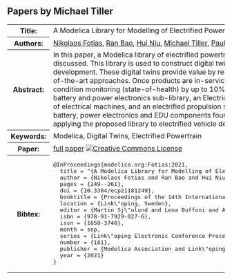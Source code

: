 ## Papers by Michael Tiller
<table><tr><th>Title:</th>
<td>A Modelica Library for Modelling of Electrified Powertrain Digital Twins</td>
</tr>
<tr><th>Authors:</th>
<td>
<a href="/proceedings/authors/NikolaosFotias">Nikolaos Fotias</a>, <a href="/proceedings/authors/RanBao">Ran Bao</a>, <a href="/proceedings/authors/HuiNiu">Hui Niu</a>, <a href="/proceedings/authors/MichaelTiller">Michael Tiller</a>, <a href="/proceedings/authors/PaulMcGahan">Paul McGahan</a> and <a href="/proceedings/authors/AdamIngleby">Adam Ingleby</a></td>
</tr>
<tr><th>Abstract:</th>
<td>In this paper, a Modelica library of electrified powertrain components is presented and its applications discussed. This library is used to construct digital twins of electrified powertrains during product development. These digital twins provide value by reducing time and cost by up to 30% compared to state-of-the-art approaches. Once products are in-service these same digital twins provide value by improving condition monitoring (state-of-health) by up to 10%. The library includes a multi-fidelity and multi-scale battery and power electronics sub-library, an Electrical Drive Unit (EDU) sub-library modelling different types of electrical machines, and an electrified propulsion system sub-library of template models that leverage the battery, power electronics and EDU components found in the other sub-libraries. Finally, an example of applying the proposed library to electrified vehicle development is presented.</td></tr>
<tr><th>Keywords:</th>
<td>Modelica, Digital Twins, Electrified Powertrain</td></tr>
<tr><th>Paper:</th>
<td><a href="https://doi.org/10.3384/ecp21181249">full paper</a> <a rel="license" href="http://creativecommons.org/licenses/by/4.0/"><img alt="Creative Commons License" style="border-width:0" src="https://i.creativecommons.org/l/by/4.0/80x15.png" /></a></td>
</tr>
<tr><th>Bibtex:</th>
<td><pre>
@InProceedings{modelica.org:Fotias:2021,
  title = &quot;{A Modelica Library for Modelling of Electrified Powertrain Digital Twins}&quot;,
  author = {Nikolaos Fotias and Ran Bao and Hui Niu and Michael Tiller and Paul McGahan and Adam Ingleby},
  pages = {249--261},
  doi = {10.3384/ecp21181249},
  booktitle = {Proceedings of the 14th International Modelica Conference},
  location = {Link\&quot;oping, Sweden},
  editor = {Martin Sj\&quot;olund and Lena Buffoni and Adrian Pop and Lennart Ochel},
  isbn = {978-91-7929-027-6},
  issn = {1650-3740},
  month = sep,
  series = {Link\&quot;oping Electronic Conference Proceedings},
  number = {181},
  publisher = {Modelica Association and Link\&quot;oping University Electronic Press},
  year = {2021}
}
</pre></td></tr>
</table><br>

